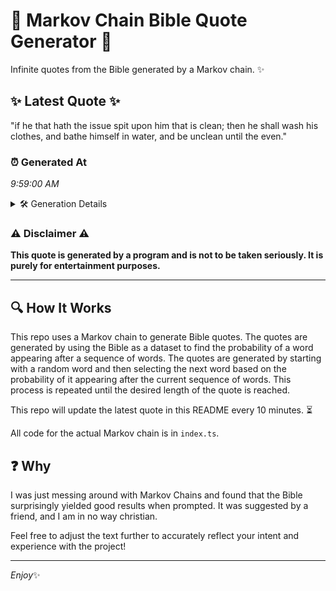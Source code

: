 # 📖 Markov Chain Bible Quote Generator 📖

Infinite quotes from the Bible generated by a Markov chain. ✨

## ✨ Latest Quote ✨
"if he that hath the issue spit upon him that is clean; then he shall wash his clothes, and bathe himself in water, and be unclean until the even."

### ⏰ Generated At
*9:59:00 AM*

<details>
    <summary>🛠️ Generation Details</summary>
    <p>
        <strong>🌱 Seed:</strong> if<br>
        <strong>🔄 Iterations:</strong> 28<br>
        <strong>📜 Context History:</strong><br>[ if ]: he<br>[ if, he ]: that<br>[ if, he, that ]: hath<br>[ if, he, that, hath ]: the<br>[ if, he, that, hath, the ]: issue<br>[ if, he, that, hath, the, issue ]: spit<br>[ he, that, hath, the, issue, spit ]: upon<br>[ that, hath, the, issue, spit, upon ]: him<br>[ hath, the, issue, spit, upon, him ]: that<br>[ the, issue, spit, upon, him, that ]: is<br>[ issue, spit, upon, him, that, is ]: clean;<br>[ spit, upon, him, that, is, clean; ]: then<br>[ upon, him, that, is, clean;, then ]: he<br>[ him, that, is, clean;, then, he ]: shall<br>[ that, is, clean;, then, he, shall ]: wash<br>[ is, clean;, then, he, shall, wash ]: his<br>[ clean;, then, he, shall, wash, his ]: clothes,<br>[ then, he, shall, wash, his, clothes, ]: and<br>[ he, shall, wash, his, clothes,, and ]: bathe<br>[ shall, wash, his, clothes,, and, bathe ]: himself<br>[ wash, his, clothes,, and, bathe, himself ]: in<br>[ his, clothes,, and, bathe, himself, in ]: water,<br>[ clothes,, and, bathe, himself, in, water, ]: and<br>[ and, bathe, himself, in, water,, and ]: be<br>[ bathe, himself, in, water,, and, be ]: unclean<br>[ himself, in, water,, and, be, unclean ]: until<br>[ in, water,, and, be, unclean, until ]: the<br>[ water,, and, be, unclean, until, the ]: even.<br>
    </p>
</details>

### ⚠️ Disclaimer ⚠️
**This quote is generated by a program and is not to be taken seriously. It is purely for entertainment purposes.**

---

## 🔍 How It Works

This repo uses a Markov chain to generate Bible quotes. The quotes are generated by using the Bible as a dataset to find the probability of a word appearing after a sequence of words. The quotes are generated by starting with a random word and then selecting the next word based on the probability of it appearing after the current sequence of words. This process is repeated until the desired length of the quote is reached.

This repo will update the latest quote in this README every 10 minutes. ⏳

All code for the actual Markov chain is in `index.ts`.

## ❓ Why

I was just messing around with Markov Chains and found that the Bible surprisingly yielded good results when prompted. 
It was suggested by a friend, and I am in no way christian.

Feel free to adjust the text further to accurately reflect your intent and experience with the project!

---

*Enjoy*✨
